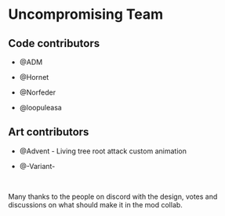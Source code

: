 # Uncompromising Team

## Code contributors

- @ADM

- @Hornet

- @Norfeder

- @loopuleasa

## Art contributors

- @Advent - Living tree root attack custom animation

- @-Variant- 

&nbsp;

Many thanks to the people on discord with the design, votes and discussions on what should make it in the mod collab.